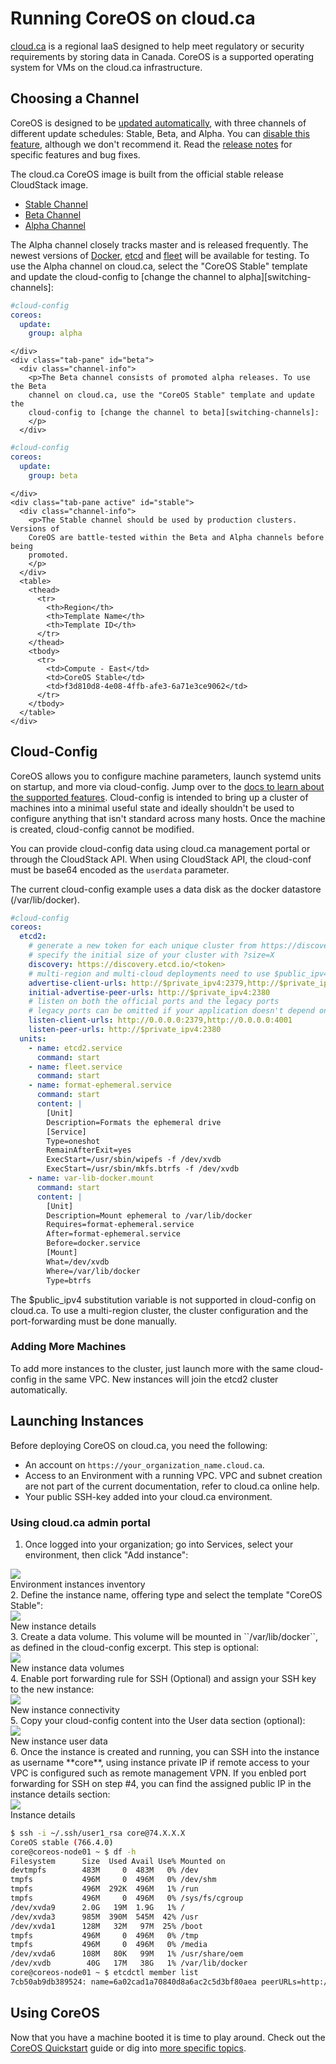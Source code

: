 # Running CoreOS on cloud.ca

[cloud.ca](http://www.cloud.ca) is a regional IaaS designed to help meet
regulatory or security requirements by storing data in Canada. CoreOS is a
supported operating system for VMs on the cloud.ca infrastructure.


## Choosing a Channel

CoreOS is designed to be [updated automatically][update-docs], with three
channels of different update schedules: Stable, Beta, and Alpha. You can
[disable this feature][reboot-docs], although we don't recommend it. Read the
[release notes][release-notes] for specific features and bug fixes.

The cloud.ca CoreOS image is built from the official stable release CloudStack
image.

<div id="cca-images">
  <ul class="nav nav-tabs">
    <li class="active"><a href="#stable" data-toggle="tab">Stable Channel</a></li>
    <li><a href="#beta" data-toggle="tab">Beta Channel</a></li>
    <li><a href="#alpha" data-toggle="tab">Alpha Channel</a></li>
  </ul>
  <div class="tab-content coreos-docs-image-table">
    <div class="tab-pane" id="alpha">
      <div class="channel-info">
        <p>The Alpha channel closely tracks master and is released frequently.
        The newest versions of <a href="{{site.baseurl}}/using-coreos/docker">Docker</a>,
        <a href="{{site.baseurl}}/using-coreos/etcd">etcd</a> and
        <a href="{{site.baseurl}}/using-coreos/clustering">fleet</a> will be
        available for testing. To use the Alpha channel on cloud.ca, select the
        "CoreOS Stable" template and update the cloud-config to
        [change the channel to alpha][switching-channels]:
        </p>
      </div>

```yaml
#cloud-config
coreos:
  update:
    group: alpha
```

    </div>
    <div class="tab-pane" id="beta">
      <div class="channel-info">
        <p>The Beta channel consists of promoted alpha releases. To use the Beta
        channel on cloud.ca, use the "CoreOS Stable" template and update the
        cloud-config to [change the channel to beta][switching-channels]:
        </p>
      </div>

```yaml
#cloud-config
coreos:
  update:
    group: beta
```

    </div>
    <div class="tab-pane active" id="stable">
      <div class="channel-info">
        <p>The Stable channel should be used by production clusters. Versions of
        CoreOS are battle-tested within the Beta and Alpha channels before being
        promoted.
        </p>
      </div>
      <table>
        <thead>
          <tr>
            <th>Region</th>
            <th>Template Name</th>
            <th>Template ID</th>
          </tr>
        </thead>
        <tbody>
          <tr>
            <td>Compute - East</td>
            <td>CoreOS Stable</td>
            <td>f3d810d8-4e08-4ffb-afe3-6a71e3ce9062</td>
          </tr>
        </tbody>
      </table>
    </div>
  </div>
</div>



## Cloud-Config

CoreOS allows you to configure machine parameters, launch systemd units on
startup, and more via cloud-config. Jump over to the [docs to learn about the
supported features][cloud-config-docs]. Cloud-config is intended to bring up a
cluster of machines into a minimal useful state and ideally shouldn't be used
to configure anything that isn't standard across many hosts. Once the machine is
created, cloud-config cannot be modified.

You can provide cloud-config data using cloud.ca management portal or through the
CloudStack API. When using CloudStack API, the cloud-conf must be base64 encoded
as the ``userdata`` parameter.

The current cloud-config example uses a data disk as the docker datastore
(/var/lib/docker).


```yaml
#cloud-config
coreos:
  etcd2:
    # generate a new token for each unique cluster from https://discovery.etcd.io/new?size=3
    # specify the initial size of your cluster with ?size=X
    discovery: https://discovery.etcd.io/<token>
    # multi-region and multi-cloud deployments need to use $public_ipv4
    advertise-client-urls: http://$private_ipv4:2379,http://$private_ipv4:4001
    initial-advertise-peer-urls: http://$private_ipv4:2380
    # listen on both the official ports and the legacy ports
    # legacy ports can be omitted if your application doesn't depend on them
    listen-client-urls: http://0.0.0.0:2379,http://0.0.0.0:4001
    listen-peer-urls: http://$private_ipv4:2380
  units:
    - name: etcd2.service
      command: start
    - name: fleet.service
      command: start
    - name: format-ephemeral.service
      command: start
      content: |
        [Unit]
        Description=Formats the ephemeral drive
        [Service]
        Type=oneshot
        RemainAfterExit=yes
        ExecStart=/usr/sbin/wipefs -f /dev/xvdb
        ExecStart=/usr/sbin/mkfs.btrfs -f /dev/xvdb
    - name: var-lib-docker.mount
      command: start
      content: |
        [Unit]
        Description=Mount ephemeral to /var/lib/docker
        Requires=format-ephemeral.service
        After=format-ephemeral.service
        Before=docker.service
        [Mount]
        What=/dev/xvdb
        Where=/var/lib/docker
        Type=btrfs
```

The $public_ipv4 substitution variable is not supported in cloud-config on
cloud.ca. To use a multi-region cluster, the cluster configuration and the
port-forwarding must be done manually.


### Adding More Machines

To add more instances to the cluster, just launch more with the same
cloud-config in the same VPC. New instances will join the etcd2 cluster
automatically.


## Launching Instances

Before deploying CoreOS on cloud.ca, you need the following:

* An account on ``https://your_organization_name.cloud.ca``.
* Access to an Environment with a running VPC. VPC and subnet creation are not
  part of the current documentation, refer to cloud.ca online help.
* Your public SSH-key added into your cloud.ca environment.


### Using cloud.ca admin portal

1. Once logged into your organization; go into Services, select your environment,
   then click "Add instance":
<div class="row">
  <div class="col-lg-8 col-md-10 col-sm-8 col-xs-12">
    <img src="img/cloudca-addinstance.png" class="screenshot" />
    <div class="caption">Environment instances inventory</div>
  </div>
</div>
2. Define the instance name, offering type and select the template "CoreOS Stable":
<div class="row">
  <div class="col-lg-8 col-md-10 col-sm-8 col-xs-12">
    <img src="img/cloudca-addinstance_step1.png" class="screenshot" />
    <div class="caption">New instance details</div>
  </div>
</div>
3. Create a data volume. This volume will be mounted in ``/var/lib/docker``, as
   defined in the cloud-config excerpt. This step is optional:
<div class="row">
  <div class="col-lg-8 col-md-10 col-sm-8 col-xs-12">
    <img src="img/cloudca-addinstance_step2.png" class="screenshot" />
    <div class="caption">New instance data volumes</div>
  </div>
</div>
4. Enable port forwarding rule for SSH (Optional) and assign your SSH key to the
   new instance:
<div class="row">
  <div class="col-lg-8 col-md-10 col-sm-8 col-xs-12">
    <img src="img/cloudca-addinstance_step3.png" class="screenshot" />
    <div class="caption">New instance connectivity</div>
  </div>
</div>
5. Copy your cloud-config content into the User data section (optional):
<div class="row">
  <div class="col-lg-8 col-md-10 col-sm-8 col-xs-12">
    <img src="img/cloudca-addinstance_step4.png" class="screenshot" />
    <div class="caption">New instance user data</div>
  </div>
</div>
6. Once the instance is created and running, you can SSH into the instance as
   username **core**, using instance private IP if remote access to your VPC is
   configured such as remote management VPN. If you enbled port forwarding for
   SSH on step #4, you can find the assigned public IP in the instance details
   section:
<div class="row">
  <div class="col-lg-8 col-md-10 col-sm-8 col-xs-12">
    <img src="img/cloudca-instance_detail.png" class="screenshot" />
    <div class="caption">Instance details</div>
  </div>
</div>

```sh
$ ssh -i ~/.ssh/user1_rsa core@74.X.X.X
CoreOS stable (766.4.0)
core@coreos-node01 ~ $ df -h
Filesystem      Size  Used Avail Use% Mounted on
devtmpfs        483M     0  483M   0% /dev
tmpfs           496M     0  496M   0% /dev/shm
tmpfs           496M  292K  496M   1% /run
tmpfs           496M     0  496M   0% /sys/fs/cgroup
/dev/xvda9      2.0G   19M  1.9G   1% /
/dev/xvda3      985M  390M  545M  42% /usr
/dev/xvda1      128M   32M   97M  25% /boot
tmpfs           496M     0  496M   0% /tmp
tmpfs           496M     0  496M   0% /media
/dev/xvda6      108M   80K   99M   1% /usr/share/oem
/dev/xvdb        40G   17M   38G   1% /var/lib/docker
core@coreos-node01 ~ $ etcdctl member list
7cb50ab9db389524: name=6a02cad1a70840d8a6ac2c5d3bf80aea peerURLs=http://10.151.68.222:2380 clientURLs=http://10.151.68.222:2379,http://10.151.68.222:4001
```

## Using CoreOS

Now that you have a machine booted it is time to play around.
Check out the [CoreOS Quickstart][quick-start] guide or dig into
[more specific topics][docs].


[update-docs]: {{site.baseurl}}/using-coreos/updates
[reboot-docs]: {{site.baseurl}}/docs/cluster-management/debugging/prevent-reboot-after-update
[switching-channels]: {{site.baseurl}}/docs/cluster-management/setup/switching-channels
[release-notes]: {{site.baseurl}}/releases
[cloud-config-docs]: {{site.baseurl}}/docs/cluster-management/setup/cloudinit-cloud-config
[quick-start]: {{site.baseurl}}/docs/quickstart
[docs]: {{site.baseurl}}/docs

